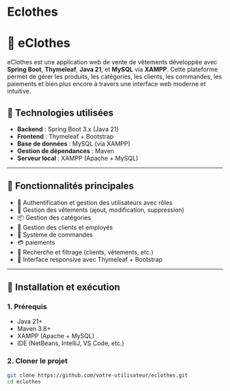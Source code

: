 # Eclothes

# 👕 eClothes

eClothes est une application web de vente de vêtements développée avec **Spring Boot**, **Thymeleaf**, **Java 21**, et **MySQL** via **XAMPP**. Cette plateforme permet de gérer les produits, les catégories, les clients, les commandes, les paiements et bien plus encore à travers une interface web moderne et intuitive.

## 🧰 Technologies utilisées

- **Backend** : Spring Boot 3.x (Java 21)
- **Frontend** : Thymeleaf + Bootstrap
- **Base de données** : MySQL (via XAMPP)
- **Gestion de dépendances** : Maven
- **Serveur local** : XAMPP (Apache + MySQL)

---

## 📂 Fonctionnalités principales

- 🔐 Authentification et gestion des utilisateurs avec rôles
- 👕 Gestion des vêtements (ajout, modification, suppression)
- 📦 Gestion des catégories
- 🧍 Gestion des clients et employés
- 🛒 Système de commandes 
- 💳 paiements
- 🔎 Recherche et filtrage (clients, vêtements, etc.)
- 🎨 Interface responsive avec Thymeleaf + Bootstrap

---

## 🚀 Installation et exécution

### 1. Prérequis

- Java 21+
- Maven 3.8+
- XAMPP (Apache + MySQL)
- IDE (NetBeans, IntelliJ, VS Code, etc.)

### 2. Cloner le projet

```bash
git clone https://github.com/votre-utilisateur/eclothes.git
cd eclothes
